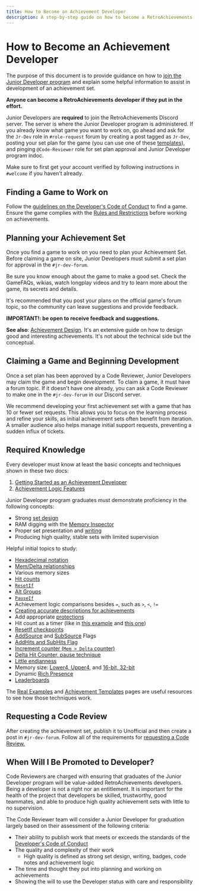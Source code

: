 ```yaml
---
title: How to Become an Achievement Developer
description: A step-by-step guide on how to become a RetroAchievements developer, including required knowledge, planning, and best practices.
---
```


# How to Become an Achievement Developer

The purpose of this document is to provide guidance on how to [join the Junior Developer program](/developer-docs/jr-dev-rules) and explain some helpful information to assist in development of an achievement set.

**Anyone can become a RetroAchievements developer if they put in the effort.**

Junior Developers are **required** to join the RetroAchievements Discord server. The server is where the Junior Developer program is administered. If you already know what game you want to work on, go ahead and ask for the `Jr-Dev` role in `#role-request` forum by creating a post tagged as `Jr-Dev`, posting your set plan for the game (you can use one of these [templates](https://docs.google.com/spreadsheets/d/1VC2phJ9AUcZK5Ll4bVuMpJXED8QdM_nw8OdSAuLc3bI/edit)), and pinging `@Code-Reviewer` role for set plan approval and Junior Developer program indoc.

Make sure to first get your account verified by following instructions in `#welcome` if you haven't already.

## Finding a Game to Work on

Follow the [guidelines on the Developer's Code of Conduct](/guidelines/developers/code-of-conduct#working-on-empty-sets) to find a game. Ensure the game complies with the [Rules and Restrictions](/developer-docs/jr-dev-rules#rules-and-restrictions) before working on achievements.

## Planning your Achievement Set

Once you find a game to work on you need to plan your Achievement Set. Before claiming a game on site, Junior Developers must submit a set plan for approval in the `#jr-dev-forum`. 

Be sure you know enough about the game to make a good set. Check the GameFAQs, wikias, watch longplay videos and try to learn more about the game, its secrets and details.

It's recommended that you post your plans on the official game's forum topic, so the community can leave suggestions and provide feedback.

**IMPORTANT!: be open to receive feedback and suggestions.**

**See also**: [Achievement Design](/developer-docs/achievement-design). It's an extensive guide on how to design good and interesting achievements. It's not about the technical side but the conceptual.

## Claiming a Game and Beginning Development

Once a set plan has been approved by a Code Reviewer, Junior Developers may claim the game and begin development. To claim a game, it must have a forum topic. If it doesn't have one already, you can ask a Code Reviewer to make one in the `#jr-dev-forum` in our Discord server.

We recommend developing your first achievement set with a game that has 10 or fewer set requests.  This allows you to focus on the learning process and refine your skills, as initial achievement sets often benefit from iteration.  A smaller audience also helps manage initial support requests, preventing a sudden influx of tickets.

## Required Knowledge

Every developer must know at least the basic concepts and techniques shown in these two docs:

1. [Getting Started as an Achievement Developer](/developer-docs/getting-started-as-an-achievement-developer)
2. [Achievement Logic Features](/orphaned/achievement-logic-features)

Junior Developer program graduates must demonstrate proficiency in the following concepts:

- Strong [set design](/developer-docs/achievement-design)
- RAM digging with the [Memory Inspector](/developer-docs/memory-inspector)
- Proper set presentation and [writing](/guidelines/content/writing-policy)
- Producing high quality, stable sets with limited supervision

Helpful initial topics to study:
- [Hexadecimal notation](/developer-docs/memory-inspector#decimal-binary-and-hexadecimal-notations)
- [Mem/Delta relationships](/developer-docs/delta-values)
- Various memory sizes
- [Hit counts](/developer-docs/hit-counts)
- [`ResetIf`](/developer-docs/flags/resetif)
- [Alt Groups](/developer-docs/alt-groups)
- [`PauseIf`](/developer-docs/flags/pauseif)
- Achievement logic comparisons besides `=`, such as `>`, `<`, `!=`
- [Creating accurate descriptions for achievements](/guidelines/developers/code-of-conduct#basic-achievement-design-guidelines)
- Add appropriate [protections](/developer-docs/getting-started-as-an-achievement-developer#important-tips)
- Hit count as a timer (like in [this example](/developer-docs/real-examples/using-hit-counts-as-a-timer) and [this one](/developer-docs/real-examples/creating-a-timer-with-reset-if-hits-based-on-the-speed-of-the-game))
- [ResetIf checkpoints](/developer-docs/achievement-templates#finish-level-n-without-dying)
- [AddSource](/developer-docs/flags/addsource) and [SubSource](/developer-docs/flags/subsource) Flags
- [AddHits and SubHits Flag](/developer-docs/flags/addhits-subhits)
- [Increment counter (`Mem > Delta` counter)](/developer-docs/real-examples/using-delta-values-and-hit-counts-to-detect-an-increment)
- [Delta Hit Counter, pause technique](/developer-docs/achievement-templates#check-for-a-specific-value-changing-to-another-specific-value-ten-times)
- [Little endianness](/developer-docs/memory-inspector#endianness)
- Memory size: [Lower4, Upper4](/developer-docs/memory-inspector#upper4-and-lower4), and [16-bit, 32-bit](/developer-docs/memory-inspector#_16-and-32-bit-mode)
- Dynamic [Rich Presence](/developer-docs/rich-presence)
- [Leaderboards](/developer-docs/leaderboards)

The [Real Examples](/developer-docs/real-examples) and [Achievement Templates](/developer-docs/achievement-templates) pages are useful resources to see how those techniques work.

## Requesting a Code Review

After creating the achievement set, publish it to Unofficial and then create a post in `#jr-dev-forum`. Follow all of the requirements for [requesting a Code Review.](/developer-docs/jr-dev-rules.html#code-review-requests)

## When Will I Be Promoted to Developer?

Code Reviewers are charged with ensuring that graduates of the Junior Developer program will be value-added RetroAchievements developers. Being a developer is not a right nor an entitlement. It is important for the health of the project that developers be skilled, trustworthy, good teammates, and able to produce high quality achievement sets with little to no supervision.

The Code Reviewer team will consider a Junior Developer for graduation largely based on their assessment of the following criteria:

- Their ability to publish work that meets or exceeds the standards of the [Developer's Code of Conduct](/guidelines/developers/code-of-conduct)
- The quality and complexity of their work
    - High quality is defined as strong set design, writing, badges, code notes and achievement logic
- The time and thought they put into planning and working on achievements
- Showing the will to use the Developer status with care and responsibility
